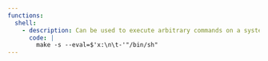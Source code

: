 ```yaml
---
functions:
  shell:
    - description: Can be used to execute arbitrary commands on a system and spawn shells either indirectly
      code: |
        make -s --eval=$'x:\n\t-'"/bin/sh"
---
```

